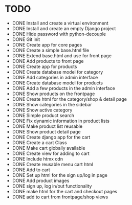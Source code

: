 # TODO
-   DONE Install and create a virtual environment
-   DONE Install and create an empty Django project
-   DONE Hide password with python-decouple
-   DONE Git init
-   DONE Create app for core pages
-   DONE Create a simple base.html file
-   DONE Extend base.html and use for front page
-   DONE Add products to front page
-   DONE Create app for products
-   DONE Create database model for category
-   DONE Add categories in admin interface
-   DONE Create database model for products
-   DONE Add a few products in the admin interface
-   DONE Show products on the frontpage
-   DONE Create html for the category/shop & detail page
-   DONE Show categories in the sidebar
-   DONE Show active category
-   DONE Simple product search
-   DONE Fix dynamic information in product lists
-   DONE Make product list reusable
-   DONE Show product detail page
-   DONE Create django app for the cart
-   DONE Create a cart Class
-   DONE Make cart globally available
-   DONE Create view for adding to cart
-   DONE Include htmx cdn
-   DONE Create reusable menu cart html
-   DONE Add to cart
-   DONE Set up html for the sign up/log in page
-   DONE Add product images
-   DONE sign up, log in/out functionality
-   DONE make html for the cart and checkout pages
-   DONE add to cart from frontpage/shop views
